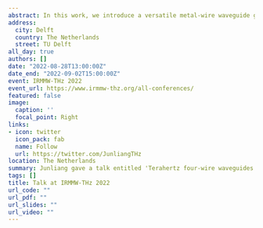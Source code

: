 ```yaml
---
abstract: In this work, we introduce a versatile metal-wire waveguide geometry, namely a four-wire waveguide, which is capable of sustaining two independent and orthogonally polarized fundamental modes, thus acting as a broadband polarization-division multiplexer. By integrating multiscale-structured grooves into the wires of such a waveguide, we demonstrate the independent manipulation of polarization-division terahertz signals.
address:
  city: Delft
  country: The Netherlands
  street: TU Delft
all_day: true
authors: []
date: "2022-08-28T13:00:00Z"
date_end: "2022-09-02T15:00:00Z"
event: IRMMW-THz 2022
event_url: https://www.irmmw-thz.org/all-conferences/
featured: false
image:
  caption: ''
  focal_point: Right
links:
- icon: twitter
  icon_pack: fab
  name: Follow
  url: https://twitter.com/JunliangTHz
location: The Netherlands
summary: Junliang gave a talk entitled 'Terahertz four-wire waveguides for broadband signal processing and multiplexing' in the 47th International Conference on Infrared, Millimeter, and Terahertz Waves.
tags: []
title: Talk at IRMMW-THz 2022
url_code: ""
url_pdf: ""
url_slides: ""
url_video: ""
---
```


